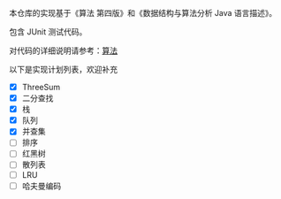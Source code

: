 本仓库的实现基于《算法 第四版》和《数据结构与算法分析 Java 语言描述》。

包含 JUnit 测试代码。

对代码的详细说明请参考：[算法](https://github.com/CyC2018/Interview-Notebook/blob/master/notes/%E7%AE%97%E6%B3%95.md)

以下是实现计划列表，欢迎补充

- [x] ThreeSum
- [x] 二分查找
- [x] 栈
- [x] 队列
- [x] 并查集
- [ ] 排序
- [ ] 红黑树
- [ ] 散列表
- [ ] LRU
- [ ] 哈夫曼编码
